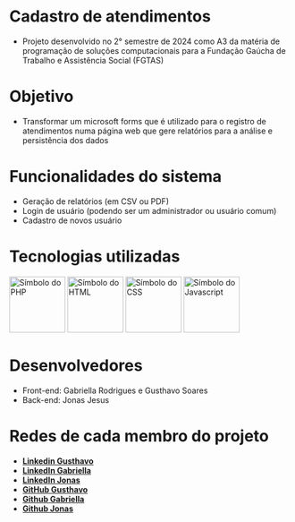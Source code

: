 # Cadastro de atendimentos

- Projeto desenvolvido no 2° semestre de 2024 como A3 da matéria de programação de soluções computacionais para a Fundação Gaúcha de Trabalho e Assistência Social (FGTAS)

# Objetivo
- Transformar um microsoft forms que é utilizado para o registro de atendimentos numa página web que gere relatórios para a análise e persistência dos dados

# Funcionalidades do sistema
- Geração de relatórios (em CSV ou PDF)
- Login de usuário (podendo ser um administrador ou usuário comum)
- Cadastro de novos usuário
  
# Tecnologias utilizadas
<div>
  <img height="100" width="100" loading="lazy" src="https://cdn.jsdelivr.net/gh/devicons/devicon@latest/icons/php/php-original.svg" alt="Símbolo do PHP"/>
  <img height="100" width="100" loading="lazy" src="https://cdn.jsdelivr.net/gh/devicons/devicon@latest/icons/html5/html5-original.svg" alt="Símbolo do HTML"/>
  <img height="100" width="100" loading="lazy" src="https://cdn.jsdelivr.net/gh/devicons/devicon@latest/icons/css3/css3-original.svg" alt="Símbolo do CSS" />
  <img height="100" width="100" loading="lazy" src="https://cdn.jsdelivr.net/gh/devicons/devicon@latest/icons/javascript/javascript-original.svg" alt="Símbolo do Javascript" />
</div>

# Desenvolvedores
- Front-end: Gabriella Rodrigues e Gusthavo Soares
- Back-end: Jonas Jesus

# Redes de cada membro do projeto

- **[Linkedin Gusthavo](https://www.linkedin.com/in/gusthavosoares/)**
- **[LinkedIn Gabriella](https://www.linkedin.com/in/gabriellarodriguesdasilva/)**
- **[LinkedIn Jonas](https://www.linkedin.com/in/jonas-silva-de-jesus/)**
- **[GitHub Gusthavo](https://github.com/GusthavoSoares)**
- **[Github Gabriella](https://github.com/Gabyzoca)**
- **[Github Jonas](https://github.com/JonasSJesus)**




  
